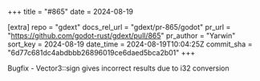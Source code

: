 +++
title = "#865"
date = 2024-08-19

[extra]
repo = "gdext"
docs_rel_url = "gdext/pr-865/godot"
pr_url = "https://github.com/godot-rust/gdext/pull/865"
pr_author = "Yarwin"
sort_key = 2024-08-19
date_time = 2024-08-19T10:04:25Z
commit_sha = "6d77c681dc4abdbbb26896019ce6daed5bca2b01"
+++

Bugfix - Vector3::sign gives incorrect results due to i32 conversion
